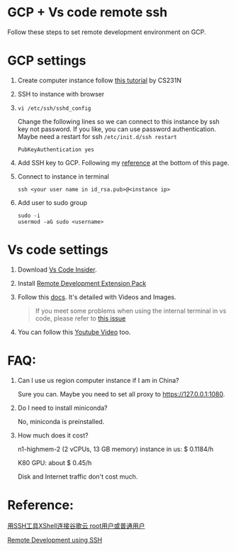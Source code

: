 # GCP + Vs code remote ssh

Follow these steps to set remote development environment on GCP.

# GCP settings

1. Create computer instance follow [this tutorial](https://github.com/cs231n/gcloud) by CS231N

2. SSH to instance with browser

3. ```shell
   vi /etc/ssh/sshd_config
   ```

   Change the following lines so we can connect to this instance by ssh key not password. If you like, you can use password authentication. Maybe need a restart for ssh `/etc/init.d/ssh restart`

   ```shell
   PubKeyAuthentication yes
   ```

4. Add SSH key to GCP. Following my [reference](https://blog.csdn.net/datadev_sh/article/details/79593360) at the bottom of this page.

5. Connect to instance in terminal

   ```shell
   ssh <your user name in id_rsa.pub>@<instance ip>
   ```

6. Add user to sudo group

   ```shell
   sudo -i
   usermod -aG sudo <username>
   ```

# Vs code settings

1. Download [Vs Code Insider](https://code.visualstudio.com/insiders/).

2. Install [Remote Development Extension Pack](https://aka.ms/VSCodeRemoteExtensionPack)

3. Follow this [docs](https://code.visualstudio.com/blogs/2019/05/02/remote-development). It's detailed with Videos and Images.

   > If you meet some problems when using the internal terminal in vs code, please refer to [this issue](https://github.com/microsoft/vscode-remote-release/issues/220#issuecomment-490374437)

4. You can follow this [Youtube Video](https://youtu.be/lKXMyln_5q4) too.

# FAQ:

1. Can I use us region computer instance if I am in China?

   Sure you can. Maybe you need to set all proxy to https://127.0.0.1:1080.

2. Do I need to install miniconda?

   No, miniconda is preinstalled.

3. How much does it cost?

   n1-highmem-2 (2 vCPUs, 13 GB memory) instance in us:  $ 0.1184/h

   K80 GPU: about $ 0.45/h

   Disk and Internet traffic don't cost much.

# Reference:

[用SSH工具XShell连接谷歌云 root用户或普通用户](https://blog.csdn.net/datadev_sh/article/details/79593360)

[Remote Development using SSH](https://code.visualstudio.com/docs/remote/ssh)



